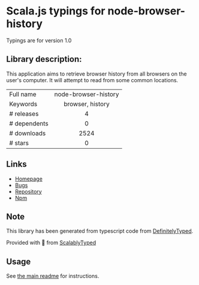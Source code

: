 
# Scala.js typings for node-browser-history

Typings are for version 1.0

## Library description:
This application aims to retrieve browser history from all browsers on the user's computer. It will attempt to read from some common locations.

|                    |                 |
| ------------------ | :-------------: |
| Full name          | node-browser-history |
| Keywords           | browser, history |
| # releases         | 4 |
| # dependents       | 0 |
| # downloads        | 2524 |
| # stars            | 0 |

## Links
- [Homepage](https://github.com/MyOutDeskLLC/node-browser-history#readme)
- [Bugs](https://github.com/MyOutDeskLLC/node-browser-history/issues)
- [Repository](https://github.com/MyOutDeskLLC/node-browser-history)
- [Npm](https://www.npmjs.com/package/node-browser-history)
    


## Note
This library has been generated from typescript code from [DefinitelyTyped](https://definitelytyped.org).

Provided with :purple_heart: from [ScalablyTyped](https://github.com/oyvindberg/ScalablyTyped)

## Usage
See [the main readme](../../readme.md) for instructions.


